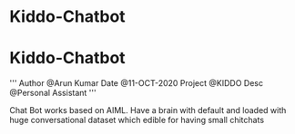 # Kiddo-Chatbot

# Kiddo-Chatbot

'''
Author  @Arun Kumar
Date    @11-OCT-2020
Project @KIDDO
Desc    @Personal Assistant
'''

Chat Bot works based on AIML. 
Have a brain with default and loaded with huge conversational dataset which edible for having small chitchats
